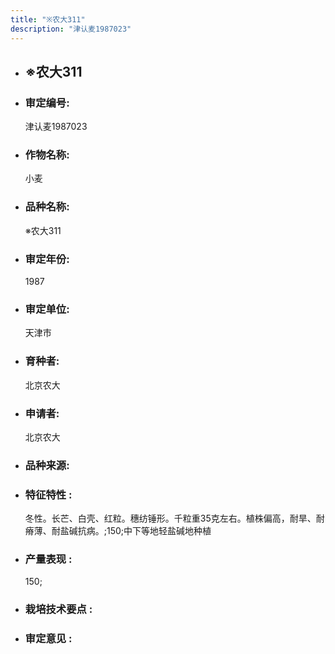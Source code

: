 ```yaml
---
title: "※农大311"
description: "津认麦1987023"
---
```

* ## ※农大311
* ###  审定编号:  
   津认麦1987023

*  ### 作物名称:  
   小麦

*   ###  品种名称: 
    ※农大311

*   ### 审定年份: 
    1987

*   ### 审定单位:  
    天津市

*   ### 育种者:  
    北京农大

*   ### 申请者:  
    北京农大

*   ### 品种来源:  
    

*   ### 特征特性 : 
    冬性。长芒、白壳、红粒。穗纺锤形。千粒重35克左右。植株偏高，耐旱、耐瘠薄、耐盐碱抗病。;150;中下等地轻盐碱地种植

*   ### 产量表现 : 
    150;

*   ### 栽培技术要点 : 
    

*   ### 审定意见 : 
    

